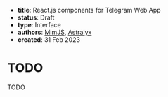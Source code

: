 - **title**: React.js components for Telegram Web App
- **status**: Draft
- **type**: Interface
- **authors**: [MimJS](https://github.com/mimjs), [Astralyx](https://astralyx.dev)
- **created**: 31 Feb 2023

# TODO

TODO
